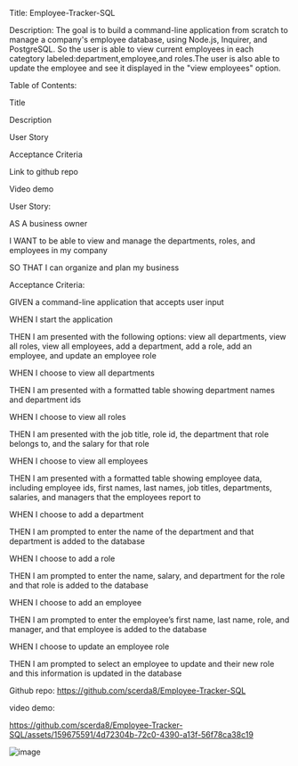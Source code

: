 Title: Employee-Tracker-SQL

Description: The goal is to build a command-line application from scratch to manage a company's employee database, using Node.js, Inquirer, and PostgreSQL. So the user is able to view current employees in each categtory labeled:department,employee,and roles.The user is also able to update the employee and see it displayed in the "view employees" option. 

Table of Contents:

Title

Description

User Story

Acceptance Criteria
 
Link to github repo

Video demo







User Story:


AS A business owner

I WANT to be able to view and manage the departments, roles, and employees in my company

SO THAT I can organize and plan my business




Acceptance Criteria:

GIVEN a command-line application that accepts user input

WHEN I start the application

THEN I am presented with the following options: view all departments, view all roles, view all employees, add a department, add a role, add an employee, and update an employee role

WHEN I choose to view all departments

THEN I am presented with a formatted table showing department names and department ids

WHEN I choose to view all roles

THEN I am presented with the job title, role id, the department that role belongs to, and the salary for that role

WHEN I choose to view all employees

THEN I am presented with a formatted table showing employee data, including employee ids, first names, last names, job titles, departments, salaries, and managers that the employees report to

WHEN I choose to add a department

THEN I am prompted to enter the name of the department and that department is added to the database

WHEN I choose to add a role

THEN I am prompted to enter the name, salary, and department for the role and that role is added to the database

WHEN I choose to add an employee

THEN I am prompted to enter the employee’s first name, last name, role, and manager, and that employee is added to the database

WHEN I choose to update an employee role

THEN I am prompted to select an employee to update and their new role and this information is updated in the database



 Github repo: 
https://github.com/scerda8/Employee-Tracker-SQL

video demo:

https://github.com/scerda8/Employee-Tracker-SQL/assets/159675591/4d72304b-72c0-4390-a13f-56f78ca38c19

![image](https://github.com/scerda8/Employee-Tracker-SQL/assets/159675591/7af37727-21a2-48c1-890c-bc9e4d516cf8)


